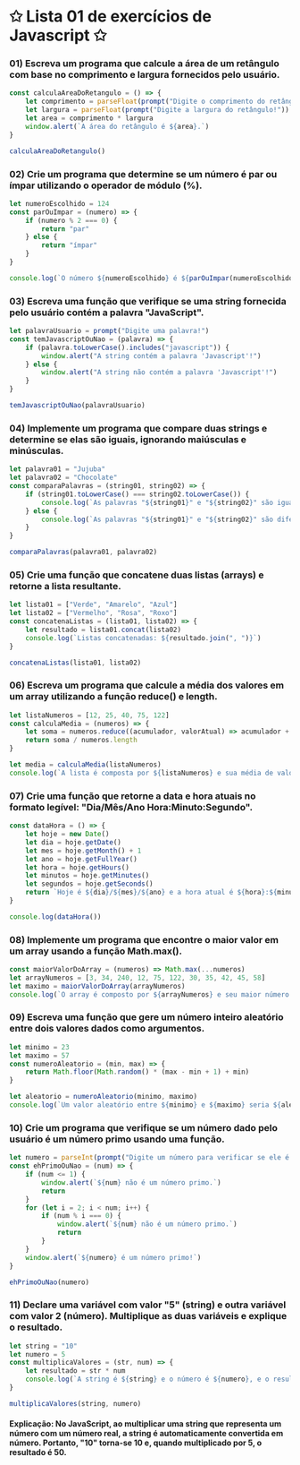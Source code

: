 # ✩ Lista 01 de exercícios de Javascript ✩
### 01) Escreva um programa que calcule a área de um retângulo com base no comprimento e largura fornecidos pelo usuário.
````javascript
const calculaAreaDoRetangulo = () => {
    let comprimento = parseFloat(prompt("Digite o comprimento do retângulo!"))
    let largura = parseFloat(prompt("Digite a largura do retângulo!"))
    let area = comprimento * largura
    window.alert(`A área do retângulo é ${area}.`)
}

calculaAreaDoRetangulo()
````

### 02) Crie um programa que determine se um número é par ou ímpar utilizando o operador de módulo (%).
````javascript
let numeroEscolhido = 124
const parOuImpar = (numero) => {
    if (numero % 2 === 0) {
        return "par"
    } else {
        return "ímpar"
    }
}

console.log(`O número ${numeroEscolhido} é ${parOuImpar(numeroEscolhido)}.`)
````

### 03) Escreva uma função que verifique se uma string fornecida pelo usuário contém a palavra "JavaScript".
````javascript
let palavraUsuario = prompt("Digite uma palavra!")
const temJavascriptOuNao = (palavra) => {
    if (palavra.toLowerCase().includes("javascript")) {
        window.alert("A string contém a palavra 'Javascript'!")
    } else {
        window.alert("A string não contém a palavra 'Javascript'!")
    }
}

temJavascriptOuNao(palavraUsuario)
````

### 04) Implemente um programa que compare duas strings e determine se elas são iguais, ignorando maiúsculas e minúsculas.
````javascript
let palavra01 = "Jujuba"
let palavra02 = "Chocolate"
const comparaPalavras = (string01, string02) => {
    if (string01.toLowerCase() === string02.toLowerCase()) {
        console.log(`As palavras "${string01}" e "${string02}" são iguais!`)
    } else {
        console.log(`As palavras "${string01}" e "${string02}" são diferentes.`)
    }
}

comparaPalavras(palavra01, palavra02)
````

### 05) Crie uma função que concatene duas listas (arrays) e retorne a lista resultante.
````javascript
let lista01 = ["Verde", "Amarelo", "Azul"]
let lista02 = ["Vermelho", "Rosa", "Roxo"]
const concatenaListas = (lista01, lista02) => {
    let resultado = lista01.concat(lista02)
    console.log(`Listas concatenadas: ${resultado.join(", ")}`)
}

concatenaListas(lista01, lista02)
````

### 06) Escreva um programa que calcule a média dos valores em um array utilizando a função reduce() e length. 
````javascript
let listaNumeros = [12, 25, 40, 75, 122]
const calculaMedia = (numeros) => {
    let soma = numeros.reduce((acumulador, valorAtual) => acumulador + valorAtual, 0)
    return soma / numeros.length
}

let media = calculaMedia(listaNumeros)
console.log(`A lista é composta por ${listaNumeros} e sua média de valores é ${media}.`)
````

### 07) Crie uma função que retorne a data e hora atuais no formato legível: "Dia/Mês/Ano Hora:Minuto:Segundo".
````javascript
const dataHora = () => {
    let hoje = new Date()
    let dia = hoje.getDate()
    let mes = hoje.getMonth() + 1
    let ano = hoje.getFullYear()
    let hora = hoje.getHours()
    let minutos = hoje.getMinutes()
    let segundos = hoje.getSeconds()
    return `Hoje é ${dia}/${mes}/${ano} e a hora atual é ${hora}:${minutos}:${segundos}.`
}

console.log(dataHora())
````

### 08) Implemente um programa que encontre o maior valor em um array usando a função Math.max(). 
````javascript
const maiorValorDoArray = (numeros) => Math.max(...numeros)
let arrayNumeros = [3, 34, 240, 12, 75, 122, 30, 35, 42, 45, 58]
let maximo = maiorValorDoArray(arrayNumeros)
console.log(`O array é composto por ${arrayNumeros} e seu maior número é ${maximo}.`)
````

### 09) Escreva uma função que gere um número inteiro aleatório entre dois valores dados como argumentos. 
````javascript
let minimo = 23
let maximo = 57
const numeroAleatorio = (min, max) => {
    return Math.floor(Math.random() * (max - min + 1) + min)
}

let aleatorio = numeroAleatorio(minimo, maximo)
console.log(`Um valor aleatório entre ${minimo} e ${maximo} seria ${aleatorio}!`)
````

### 10) Crie um programa que verifique se um número dado pelo usuário é um número primo usando uma função.
````javascript
let numero = parseInt(prompt("Digite um número para verificar se ele é um número primo!"))
const ehPrimoOuNao = (num) => {
    if (num <= 1) {
        window.alert(`${num} não é um número primo.`)
        return
    }
    for (let i = 2; i < num; i++) {
        if (num % i === 0) {
            window.alert(`${num} não é um número primo.`)
            return
        }
    }
    window.alert(`${numero} é um número primo!`)
}

ehPrimoOuNao(numero)
````

### 11) Declare uma variável com valor "5" (string) e outra variável com valor 2 (número). Multiplique as duas variáveis e explique o resultado.
````javascript
let string = "10"
let numero = 5
const multiplicaValores = (str, num) => {
    let resultado = str * num
    console.log(`A string é ${string} e o número é ${numero}, e o resultado da multiplicação desses valores é ${resultado}.`)
}

multiplicaValores(string, numero)
````
#### Explicação: No JavaScript, ao multiplicar uma string que representa um número com um número real, a string é automaticamente convertida em número. Portanto, "10" torna-se 10 e, quando multiplicado por 5, o resultado é 50.

### 
````javascript

````

### 
````javascript

````

### 
````javascript

````
